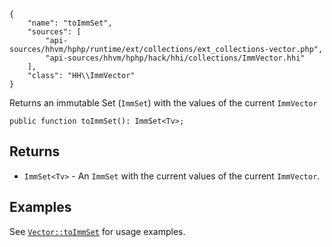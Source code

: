 ``` yamlmeta
{
    "name": "toImmSet",
    "sources": [
        "api-sources/hhvm/hphp/runtime/ext/collections/ext_collections-vector.php",
        "api-sources/hhvm/hphp/hack/hhi/collections/ImmVector.hhi"
    ],
    "class": "HH\\ImmVector"
}
```




Returns an immutable Set (` ImmSet `) with the values of the current
`` ImmVector ``




``` Hack
public function toImmSet(): ImmSet<Tv>;
```




## Returns




+ ` ImmSet<Tv> ` - An `` ImmSet `` with the current values of the current ``` ImmVector ```.




## Examples




See [` Vector::toImmSet `](</hack/reference/class/Vector/toImmSet/#examples>) for usage examples.
<!-- HHAPIDOC -->
